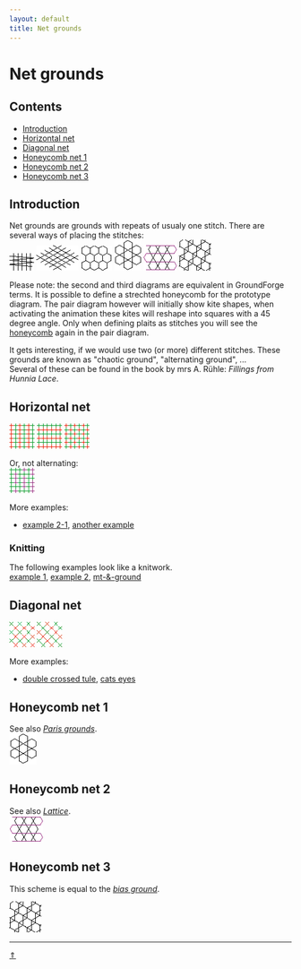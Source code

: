 ```yaml
---
layout: default
title: Net grounds
---
```


# Net grounds

## Contents
* [Introduction](#introduction)
* [Horizontal net](#horizontal-net)
* [Diagonal net](#diagonal-net)
* [Honeycomb net 1](#honeycomb-net-1)
* [Honeycomb net 2](#honeycomb-net-2)
* [Honeycomb net 3](#honeycomb-net-3)
  
## Introduction
Net grounds are grounds with repeats of usualy one stitch. There are several ways of placing the stitches:                 
![net1][p-net1] ![net2][p-net2] ![net2x][p-net2x] ![net3][p-net3] ![net4][p-net4] ![net5][p-net5]

Please note: the second and third diagrams are equivalent in GroundForge terms.
It is possible to define a strechted honeycomb for the prototype diagram.
The pair diagram however will initially show kite shapes, when activating the animation 
these kites will reshape into squares with a 45 degree angle.
Only when defining plaits as stitches you will see the [honeycomb] again in the pair diagram.

[honeycomb]: https://d-bl.github.io/GroundForge/tiles?patchWidth=12&patchHeight=16&tile=5-5-,r-r-,-5-5&tileStitch=ctctctctt&shiftColsSW=0&shiftRowsSW=3&shiftColsSE=4&shiftRowsSE=3

It gets interesting, if we would use two (or more) different stitches. These grounds are known as "chaotic ground", "alternating ground", ...    
Several of these can be found in the book by mrs A. Rühle: _Fillings from Hunnia Lace_.        

[p-net1]: ../images/net1.png "horizontal net"
[p-net2]: ../images/net2.png "diagonal net"
[p-net2x]: ../images/net2x.png "diagonal net"
[p-net3]: ../images/net3.png "honeycomb 1"
[p-net4]: ../images/net4.png "honeycomb 2"
[p-net5]: ../images/net5.png "honeycomb 3"

## Horizontal net
[![p-net1a]][t-net1a]  [![p-net1b]][t-net1b]  [![p-net1c]][t-net1c]    

Or, not alternating:      
[![p-net1d]][t-net1d]     

More examples:     
* [example 2-1][t-OO-12], [another example][t-OO-12a]

### Knitting
The following examples look like a knitwork.   
[example 1][t-brei1],  [example 2][t-brei2],  [mt-&amp;-ground][t-amp]    


[p-net1a]: ../images/net1a.png "vertical alternating ground"
[p-net1b]: ../images/net1b.png "horizontal alternating ground"
[p-net1c]: ../images/net1c.png "alternating ground"
[p-net1d]: ../images/net1d.png "stripes"

[t-net1a]: https://d-bl.github.io/GroundForge/tiles?patchWidth=12&patchHeight=12&f1=ct&e1=ctct&d1=ct&c1=ctct&b1=ct&a1=ctct&f2=ct&e2=ctct&d2=ct&c2=ctct&b2=ct&a2=ctct&f3=ct&e3=ctct&d3=ct&c3=ctct&b3=ct&a3=ctct&f4=ct&e4=ctct&d4=ct&c4=ctct&b4=ct&a4=ctct&f5=ct&e5=ctct&d5=ct&c5=ctct&b5=ct&a5=ctct&f6=ct&e6=ctct&d6=ct&c6=ctct&b6=ct&a6=ctct&tile=888888,111111,888888,111111,888888,111111&tileStitch=ct&shiftColsSW=0&shiftRowsSW=6&shiftColsSE=6&shiftRowsSE=6
[t-net1b]: https://d-bl.github.io/GroundForge/tiles?patchWidth=12&patchHeight=12&f1=ctct&e1=ctct&d1=ctct&c1=ctct&b1=ctct&a1=ctct&f2=ct&e2=ct&d2=ct&c2=ct&b2=ct&a2=ct&f3=ctct&e3=ctct&d3=ctct&c3=ctct&b3=ctct&a3=ctct&f4=ct&e4=ct&d4=ct&c4=ct&b4=ct&a4=ct&f5=ctct&e5=ctct&d5=ctct&c5=ctct&b5=ctct&a5=ctct&f6=ct&e6=ct&d6=ct&c6=ct&b6=ct&a6=ct&tile=888888,111111,888888,111111,888888,111111&tileStitch=ctct&shiftColsSW=0&shiftRowsSW=6&shiftColsSE=6&shiftRowsSE=6
[t-net1c]: https://d-bl.github.io/GroundForge/tiles?patchWidth=12&patchHeight=12&f1=ct&e1=ctct&d1=ct&c1=ctct&b1=ct&a1=ctct&f2=ctct&e2=ct&d2=ctct&c2=ct&b2=ctct&a2=ct&f3=ct&e3=ctct&d3=ct&c3=ctct&b3=ct&a3=ctct&f4=ctct&e4=ct&d4=ctct&c4=ct&b4=ctct&a4=ct&f5=ct&e5=ctct&d5=ct&c5=ctct&b5=ctct&a5=ctct&f6=ctct&e6=ct&d6=ctct&c6=ct&b6=ctct&a6=ct&tile=888888,111111,888888,111111,888888,111111&tileStitch=ctct&shiftColsSW=0&shiftRowsSW=6&shiftColsSE=6&shiftRowsSE=6
[t-net1d]: https://d-bl.github.io/GroundForge/tiles?patchWidth=12&patchHeight=12&f1=ct&e1=ct&d1=ct&c1=ct&b1=ct&a1=ct&f2=ct&e2=ct&d2=ct&c2=ct&b2=ctcl&a2=ct&f3=ct&e3=ct&d3=ctcr&c3=ct&b3=ctcr&a3=ct&f4=ctcl&e4=ct&d4=ctcl&c4=ct&b4=ctct&a4=ct&f5=ctcr&e5=ct&d5=ctct&c5=ct&b5=ct&a5=ct&f6=ctct&e6=ct&d6=ct&c6=ct&b6=ct&a6=ct&tile=888888,111111,888888,111111,888888,111111&tileStitch=ct&shiftColsSW=0&shiftRowsSW=6&shiftColsSE=6&shiftRowsSE=6

[t-OO-12]: https://d-bl.github.io/GroundForge/tiles?patchWidth=12&patchHeight=12&a1=ctct&b1=ct&c1=ct&a2=ct&b2=ctct&c2=ct&a3=ct&b3=ct&c3=ctct&a4=ctct&b4=ct&c4=ct&a5=ct&b5=ctct&c5=ct&a6=ct&b6=ct&c6=ctct&tile=888,111,888,111,888,111&footsideStitch=ctctt&tileStitch=ct&headsideStitch=ctctt&shiftColsSW=0&shiftRowsSW=6&shiftColsSE=3&shiftRowsSE=6
[t-OO-12A]: https://d-bl.github.io/GroundForge/tiles?patchWidth=12&patchHeight=12&a1=ctct&b1=ct&c1=ct&a2=ctct&b2=ctct&c2=ctct&tile=888,111&footsideStitch=ctctt&tileStitch=ctct&headsideStitch=ctctt&shiftColsSW=0&shiftRowsSW=2&shiftColsSE=3&shiftRowsSE=2

[t-brei1]: https://d-bl.github.io/GroundForge/tiles?patchWidth=7&patchHeight=9&i1=ctct&b1=rcl&b2=lcr&a2=ctct&footside=x,4&tile=1,8&headside=7,x&footsideStitch=ctct&tileStitch=ctc&headsideStitch=ctct&shiftColsSW=1&shiftRowsSW=0&shiftColsSE=0&shiftRowsSE=2
[t-brei2]: https://d-bl.github.io/GroundForge/tiles?patchWidth=7&patchHeight=9&i1=ctct&b1=rccl&b2=lccr&a2=ctct&footside=x,4&tile=1,8&headside=7,x&footsideStitch=ctct&tileStitch=ctc&headsideStitch=ctct&shiftColsSW=1&shiftRowsSW=0&shiftColsSE=0&shiftRowsSE=2
[t-amp]: https://d-bl.github.io/GroundForge/tiles?patchWidth=8&patchHeight=8&a1=crctclcr&a2=clctcrcl&tile=1,8&tileStitch=ctc&shiftColsSW=0&shiftRowsSW=2&shiftColsSE=1&shiftRowsSE=2


## Diagonal net
[![p-net2a]][t-net2a]  [![p-net2c]][t-net2c]    

[p-net2a]: ../images/net2a.png "horizontally alternating"
[p-net2c]: ../images/net2c.png "chaotic ground"

More examples:   
* [double crossed tule][PF-dct], [cats eyes][PF-cat]    

[t-net2a]: https://d-bl.github.io/GroundForge/tiles?patchWidth=12&patchHeight=12&e1=ctct&c1=ctct&a1=ctct&f2=ct&d2=ct&b2=ct&e3=ctct&c3=ctct&a3=ctct&f4=ct&d4=ct&b4=ct&e5=ctct&c5=ctct&a5=ctct&f6=ct&d6=ct&b6=ct&tile=5-5-5-,-5-5-5,5-5-5-,-5-5-5,5-5-5-,-5-5-5&tileStitch=ct&shiftColsSW=0&shiftRowsSW=6&shiftColsSE=6&shiftRowsSE=6
[t-net2c]: https://d-bl.github.io/GroundForge/tiles?patchWidth=12&patchHeight=12&c1=ct&a1=ctct&d2=ct&b2=ctct&tile=5-5-,-5-5&tileStitch=ct&shiftColsSW=-2&shiftRowsSW=2&shiftColsSE=2&shiftRowsSE=2

[PF-dct]: https://d-bl.github.io/GroundForge/tiles?patchWidth=12&patchHeight=12&e1=cct&c1=cct&a1=cct&f2=cct&d2=cct&b2=cct&e3=cct&c3=cct&a3=cct&f4=cct&d4=cct&b4=cct&e5=cct&c5=cct&a5=cct&f6=cct&d6=cct&b6=cct&tile=5-5-5-,-5-5-5,5-5-5-,-5-5-5,5-5-5-,-5-5-5&footsideStitch=ctctt&tileStitch=cct&headsideStitch=ctctt&shiftColsSW=0&shiftRowsSW=6&shiftColsSE=6&shiftRowsSE=6
[PF-cat]: https://d-bl.github.io/GroundForge/tiles?patchWidth=12&patchHeight=12&e1=clcrct&c1=clcrct&a1=clcrct&f2=clcrct&d2=clcrct&b2=clcrct&e3=clcrct&c3=clcrct&a3=clcrct&f4=clcrct&d4=clcrct&b4=clcrct&e5=clcrct&c5=clcrct&a5=clcrct&f6=clcrct&d6=clcrct&b6=clcrct&tile=5-5-5-,-5-5-5,5-5-5-,-5-5-5,5-5-5-,-5-5-5&tileStitch=clcrct&shiftColsSW=0&shiftRowsSW=6&shiftColsSE=6&shiftRowsSE=6

## Honeycomb net 1
See also [_Paris grounds_][page-paris].           
[![p1-net3]][t-net3b]

[p1-net3]: ../images/net3.png "paris ground with double crossing"
[page-paris]: ../docs/paris

[t-net3b]: https://d-bl.github.io/GroundForge/tiles?patchWidth=12&patchHeight=16&c1=ctc&a1=ctc&d2=tcct&tile=B-C-,---5&tileStitch=ctc&shiftColsSW=-2&shiftRowsSW=2&shiftColsSE=2&shiftRowsSE=2

## Honeycomb net 2
See also [_Lattice_][page-lotus].            
[![p1-net4]][t-net4]

[p1-net4]: ../images/net4.png "knots"
[page-lotus]: ../docs/lotus

[t-net4]: https://d-bl.github.io/GroundForge/tiles?patchWidth=16&patchHeight=14&b1=ctc&c2=crr&a2=crr&d3=ctc&c4=cll&a4=cll&tile=-5--,6v9v,---5,2z0z&tileStitch=ctc&shiftColsSW=0&shiftRowsSW=4&shiftColsSE=4&shiftRowsSE=4

## Honeycomb net 3
This scheme is equal to the [_bias ground_][page-bias].

[![p1-net5]][t-0204] 

[p1-net5]: ../images/net5.png "ground 0204"
[page-bias]: ../docs/bias
[t-0204]: https://d-bl.github.io/GroundForge/tiles?patchWidth=15&patchHeight=15&d1=lct&c1=ctctc&a1=ctctct&tile=6-48&tileStitch=ctct&shiftColsSW=-3&shiftRowsSW=1&shiftColsSE=1&shiftRowsSE=1

***
[&uArr;]()




